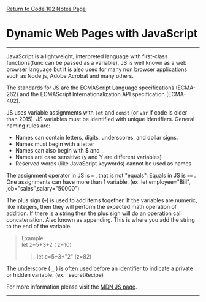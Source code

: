 [Return to Code 102 Notes Page](https://krisdunning.github.io/reading-notes/Code102Notes.html)

# Dynamic Web Pages with JavaScript

*****

JavaScript is a lightweight, interpreted language with first-class functions(func can be passed as a variable). JS is well known as a web browser language but it is also used for many non browser applications such as Node.js, Adobe Acrobat and many others. 

The standards for JS are the ECMAScript Language specifications (ECMA-262) and the ECMAScript Internationalization API specification (ECMA-402). 

JS uses variable assignments with `let` and `const` (or `var` if code is older than 2015). JS variables must be identified with unique identifiers. General naming rules are:

- Names can contain letters, digits, underscores, and dollar signs.
- Names must begin with a letter
- Names can also begin with $ and _ 
- Names are case sensitive (y and Y are different variables)
- Reserved words (like JavaScript keywords) cannot be used as names

The assignment operator in JS is `=` , that is not "equals". Equals in JS is `==` . One assignments can have more than 1 variable.
(ex. let employee="Bill", job="sales",salary="50000")

The  plus sign (`+`) is used to add items together. If the variables are numeric, like integers, then they will perform the expected math operation of addition. If there is a string then the plus sign will do an operation call concatenation. Also known as appending. This is where you add the string to the end of the variable.

> Example: <br/> let z=5+3+2 ( z=10)
>> let c=5+3+"2" (z=82)

The underscore ( `_` ) is often used before an identifier to indicate a private or hidden variable.
(ex. _secretRecipe)

For more information please visit the [MDN JS page](https://developer.mozilla.org/en-US/docs/Web/JavaScript).

*****
